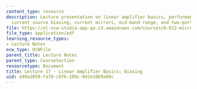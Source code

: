 ```yaml
---
content_type: resource
description: Lecture presentation on linear amplifier basics, performance metrics,
  current source biasing, current mirrors, mid-band range, and two-port representation.
file: https://ol-ocw-studio-app-qa.s3.amazonaws.com/courses/6-012-microelectronic-devices-and-circuits-fall-2009/e99a2858fa78c976288c042e10b9a06c_MIT6_012F09_lec17.pdf
file_type: application/pdf
learning_resource_types:
- Lecture Notes
ocw_type: OCWFile
parent_title: Lecture Notes
parent_type: CourseSection
resourcetype: Document
title: Lecture 17 - Linear Amplifier Basics; Biasing
uid: e99a2858-fa78-c976-288c-042e10b9a06c
---
```

